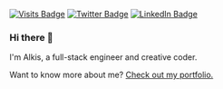 [![Visits Badge](https://badges.pufler.dev/visits/alkislorantos/alkislorantos)](https:alkislorantos.com)
[![Twitter Badge](https://img.shields.io/badge/Twitter-Profile-informational?style=flat&logo=twitter&logoColor=white&color=1CA2F1)](https://twitter.com/AlkisLorantos)
[![LinkedIn Badge](https://img.shields.io/badge/LinkedIn-Profile-informational?style=flat&logo=linkedin&logoColor=white&color=0D76A8)](https://www.linkedin.com/in/alkislorantos/)

### Hi there 👋


I'm Alkis, a full-stack engineer and creative coder.

Want to know more about me? [Check out my portfolio.](https://alkislorantos.com/)


